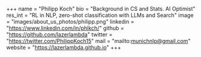 +++ 
name = "Philipp Koch"
bio = "Background in CS and Stats. AI Optimist"
res_int = "RL in NLP, zero-shot classification with LLMs and Search"
image = "images/about_us_photos/philipp.png"
linkedin = "https://www.linkedin.com/in/phlkch/"
github = "https://github.com/lazerlambda"
twitter = "https://twitter.com/PhilippKoch15"
mail = "mailto:munichnlp@gmail.com"
website = "https://lazerlambda.github.io"
+++
